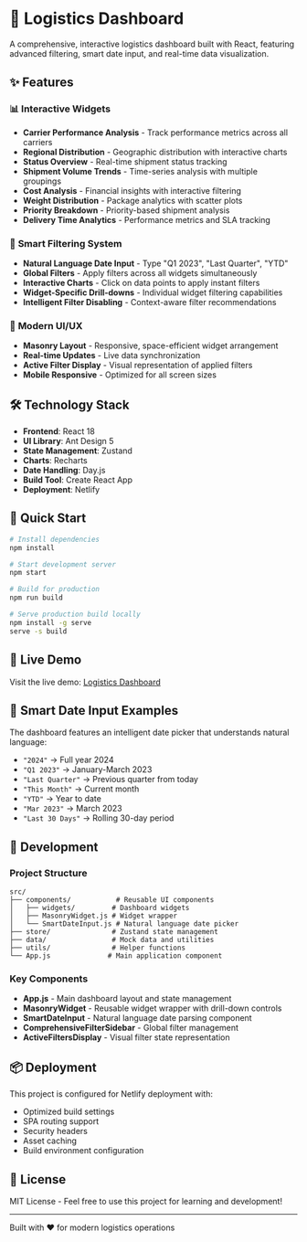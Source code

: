 # 🚀 Logistics Dashboard

A comprehensive, interactive logistics dashboard built with React, featuring advanced filtering, smart date input, and real-time data visualization.

## ✨ Features

### 📊 **Interactive Widgets**
- **Carrier Performance Analysis** - Track performance metrics across all carriers
- **Regional Distribution** - Geographic distribution with interactive charts
- **Status Overview** - Real-time shipment status tracking
- **Shipment Volume Trends** - Time-series analysis with multiple groupings
- **Cost Analysis** - Financial insights with interactive filtering
- **Weight Distribution** - Package analytics with scatter plots
- **Priority Breakdown** - Priority-based shipment analysis
- **Delivery Time Analytics** - Performance metrics and SLA tracking

### 🎯 **Smart Filtering System**
- **Natural Language Date Input** - Type "Q1 2023", "Last Quarter", "YTD"
- **Global Filters** - Apply filters across all widgets simultaneously
- **Interactive Charts** - Click on data points to apply instant filters
- **Widget-Specific Drill-downs** - Individual widget filtering capabilities
- **Intelligent Filter Disabling** - Context-aware filter recommendations

### 🎨 **Modern UI/UX**
- **Masonry Layout** - Responsive, space-efficient widget arrangement
- **Real-time Updates** - Live data synchronization
- **Active Filter Display** - Visual representation of applied filters
- **Mobile Responsive** - Optimized for all screen sizes

## 🛠️ **Technology Stack**

- **Frontend**: React 18
- **UI Library**: Ant Design 5
- **State Management**: Zustand
- **Charts**: Recharts
- **Date Handling**: Day.js
- **Build Tool**: Create React App
- **Deployment**: Netlify

## 🚀 **Quick Start**

```bash
# Install dependencies
npm install

# Start development server
npm start

# Build for production
npm run build

# Serve production build locally
npm install -g serve
serve -s build
```

## 📱 **Live Demo**

Visit the live demo: [Logistics Dashboard](https://your-netlify-url.netlify.app)

## 🎯 **Smart Date Input Examples**

The dashboard features an intelligent date picker that understands natural language:

- `"2024"` → Full year 2024
- `"Q1 2023"` → January-March 2023
- `"Last Quarter"` → Previous quarter from today
- `"This Month"` → Current month
- `"YTD"` → Year to date
- `"Mar 2023"` → March 2023
- `"Last 30 Days"` → Rolling 30-day period

## 🔧 **Development**

### Project Structure
```
src/
├── components/           # Reusable UI components
│   ├── widgets/         # Dashboard widgets
│   ├── MasonryWidget.js # Widget wrapper
│   └── SmartDateInput.js # Natural language date picker
├── store/               # Zustand state management
├── data/                # Mock data and utilities
├── utils/               # Helper functions
└── App.js              # Main application component
```

### Key Components
- **App.js** - Main dashboard layout and state management
- **MasonryWidget** - Reusable widget wrapper with drill-down controls
- **SmartDateInput** - Natural language date parsing component
- **ComprehensiveFilterSidebar** - Global filter management
- **ActiveFiltersDisplay** - Visual filter state representation

## 📦 **Deployment**

This project is configured for Netlify deployment with:
- Optimized build settings
- SPA routing support
- Security headers
- Asset caching
- Build environment configuration

## 📄 **License**

MIT License - Feel free to use this project for learning and development!

---

Built with ❤️ for modern logistics operations
